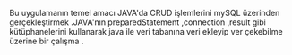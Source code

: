 Bu uygulamanın temel amacı JAVA'da CRUD işlemlerini mySQL üzerinden gerçekleştirmek .JAVA'nın preparedStatement ,connection
,result gibi kütüphanelerini kullanarak java ile veri tabanına  veri ekleyip ver çekebilme üzerine bir çalışma .
